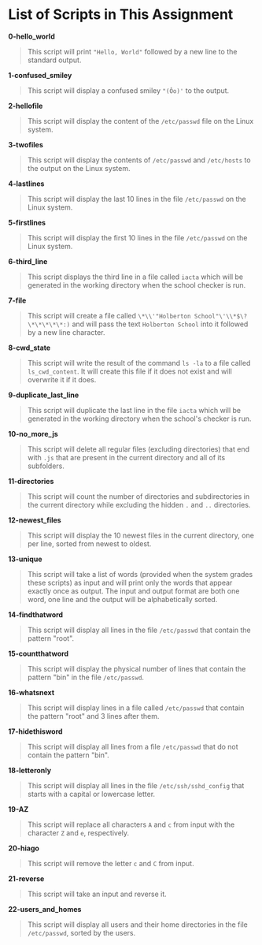 # List of Scripts in This Assignment

**0-hello_world**
> This script will print ```"Hello, World"``` followed by a new line to the standard output.

**1-confused_smiley**
> This script will display a confused smiley ```"(Ôo)'``` to the output.

**2-hellofile**
> This script will display the content of the ```/etc/passwd``` file on the Linux system.

**3-twofiles**
> This script will display the contents of ```/etc/passwd``` and ```/etc/hosts``` to the output on the Linux system.

**4-lastlines**
> This script will display the last 10 lines in the file ```/etc/passwd``` on the Linux system.

**5-firstlines**
> This script will display the first 10 lines in the file ```/etc/passwd``` on the Linux system.

**6-third_line**
> This script displays the third line in a file called ```iacta``` which will be generated in the working directory when the school checker is run.

**7-file**
> This script will create a file called ```\*\\'"Holberton School"\'\\*$\?\*\*\*\*\*:)``` and will pass the text ```Holberton School``` into it followed by a new line character.

**8-cwd_state**
> This script will write the result of the command ```ls -la``` to a file called ```ls_cwd_content```. It will create this file if it does not exist and will overwrite it if it does.

**9-duplicate_last_line**
> This script will duplicate the last line in the file ```iacta``` which will be generated in the working directory when the school's checker is run.

**10-no_more_js**
> This script will delete all regular files (excluding directories) that end with ```.js``` that are present in the current directory and all of its subfolders.

**11-directories**
> This script will count the number of directories and subdirectories in the current directory while excluding the hidden ```.``` and ```..``` directories.

**12-newest_files**
> This script will display the 10 newest files in the current directory, one per line, sorted from newest to oldest.

**13-unique**
> This script will take a list of words (provided when the system grades these scripts) as input and will print only the words that appear exactly once as output. The input and output format are both one word, one line and the output will be alphabetically sorted.

**14-findthatword**
> This script will display all lines in the file ```/etc/passwd``` that contain the pattern "root".

**15-countthatword**
> This script will display the physical number of lines that contain the pattern "bin" in the file ```/etc/passwd```.

**16-whatsnext**
> This script will display lines in a file called ```/etc/passwd``` that contain the pattern "root" and 3 lines after them.

**17-hidethisword**
> This script will display all lines from a file ```/etc/passwd``` that do not contain the pattern "bin".

**18-letteronly**
> This script will display all lines in the file ```/etc/ssh/sshd_config``` that starts with a capital or lowercase letter.

**19-AZ**
> This script will replace all characters ```A``` and ```c``` from input with the character ```Z``` and ```e```, respectively.

**20-hiago**
> This script will remove the letter ```c``` and ```C``` from input.

**21-reverse**
> This script will take an input and reverse it.

**22-users_and_homes**
> This script will display all users and their home directories in the file ```/etc/passwd```, sorted by the users.


